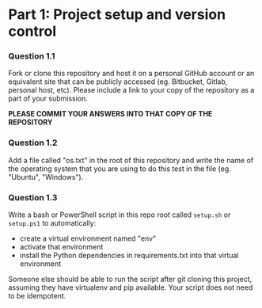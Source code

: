 # Part 1: Project setup and version control

### Question 1.1

Fork or clone this repository and host it on a personal GitHub account or an equivalent site that can be publicly accessed (eg. Bitbucket, Gitlab, personal host, etc). Please include a link to your copy of the repository as a part of your submission.

**PLEASE COMMIT YOUR ANSWERS INTO THAT COPY OF THE REPOSITORY**

### Question 1.2

Add a file called "os.txt" in the root of this repository and write the name of the operating system that you are using to do this test in the file (eg. "Ubuntu", "Windows").

### Question 1.3

Write a bash or PowerShell script in this repo root called `setup.sh` or `setup.ps1` to automatically:

- create a virtual environment named "env"
- activate that environment
- install the Python dependencies in requirements.txt into that virtual environment

Someone else should be able to run the script after git cloning this project, assuming they have virtualenv and pip available. Your script does not need to be idempotent.
